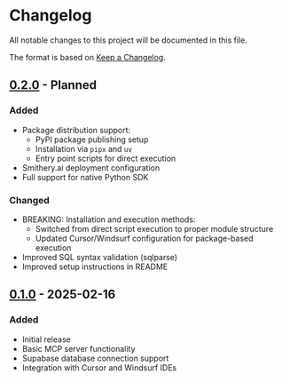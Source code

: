 # Changelog

All notable changes to this project will be documented in this file.

The format is based on [Keep a Changelog](https://keepachangelog.com/en/1.1.0/).

## [0.2.0] - Planned
### Added
- Package distribution support:
  - PyPI package publishing setup
  - Installation via `pipx` and `uv`
  - Entry point scripts for direct execution
- Smithery.ai deployment configuration
- Full support for native Python SDK

### Changed
- BREAKING: Installation and execution methods:
  - Switched from direct script execution to proper module structure
  - Updated Cursor/Windsurf configuration for package-based execution
- Improved SQL syntax validation (sqlparse)
- Improved setup instructions in README


## [0.1.0] - 2025-02-16
### Added
- Initial release
- Basic MCP server functionality
- Supabase database connection support
- Integration with Cursor and Windsurf IDEs

[0.2.0]: https://github.com/alexander-zuev/supabase-mcp-server/compare/v0.1.0...HEAD
[0.1.0]: https://github.com/alexander-zuev/supabase-mcp-server/releases/tag/v0.1.0
